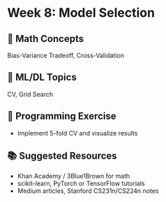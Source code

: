 # Week 8: Model Selection

## 🧠 Math Concepts
Bias-Variance Tradeoff, Cross-Validation

## 🤖 ML/DL Topics
CV, Grid Search

## 🧪 Programming Exercise
- Implement 5-fold CV and visualize results

## 📚 Suggested Resources
- Khan Academy / 3Blue1Brown for math
- scikit-learn, PyTorch or TensorFlow tutorials
- Medium articles, Stanford CS231n/CS224n notes
